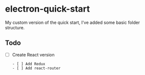 # electron-quick-start

 My custom version of the quick start, I've added some basic folder structure.



## Todo

- [ ] Create React version

      - [ ] Add Redux
      - [ ] Add react-router

      ​